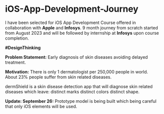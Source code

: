 # iOS-App-Development-Journey

I have been selected for iOS App Development Course offered in collaboration with **Apple** and **Infosys**. 9 month journey from scratch started from August 2023 and will be followed by internship at **Infosys** upon course completion.

**#DesignThinking**


**Problem Statement:** Early diagnosis of skin diseases avoiding delayed treatment.


**Motivation:** There is only 1 dermatologist per 250,000 people in world.
            About 23% people suffer from skin related diseases.


dermShield is a skin disease detection app that will diagnose skin related diseases which leave:
                distinct marks
                distinct colors
                distinct shape.

**Update: September 26:**
Prototype model is being built which being careful that only iOS elements will be used.

